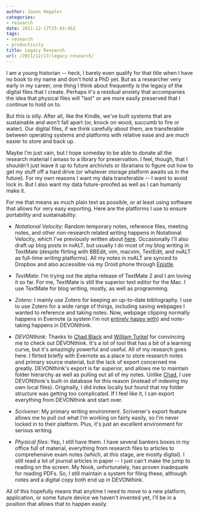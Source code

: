 ```yaml
---
author: Jason Heppler
categories:
- research
date: 2011-12-17T15:43:45Z
tags:
- research
- productivity
title: Legacy Research
url: /2011/12/17/legacy-research/
---
```


I am a young historian -- heck, I barely even qualify for that title when I have no book to my name and don't hold a PhD yet. But as a researcher very early in my career, one thing I think about frequently is the legacy of the digital files that I create. Perhaps it's a residual anxiety that accompanies the idea that physical files will "last" or are more easily preserved that I continue to hold on to.

But this is silly. After all, like the Kindle, we've built systems that are sustainable and won't fall apart (or, knock on wood, succumb to fire or water). Our digital files, if we think carefully about them, are transferable between operating systems and platforms with relative ease and are much easier to store and back up.

Maybe I'm just vain, but I hope someday to be able to donate all the research material I amass to a library for preservation. I feel, though, that I shouldn't just leave it up to future archivists or librarians to figure out how to get my stuff off a hard drive (or whatever storage platform awaits us in the future). For my own reasons I want my data transferable -- I want to avoid lock in. But I also want my data future-proofed as well as I can humanly make it.

For me that means as much plain text as possible, or at least using software that allows for very easy exporting. Here are the platforms I use to ensure portability and sustainability:

- *Notational Velocity*: Random temporary notes, reference files, meeting notes, and other non-research related writing happens in Notational Velocity, which I've previously written about [here](http://www.jasonheppler.org/using-notational-velocity.html). Occasionally I'll also draft up blog posts in nvALT, but usually I do most of my blog writing in TextMate (despite flirting with BBEdit, vim, macvim, TextEdit, and nvALT as full-time writing platforms). All my notes in nvALT are synced to Dropbox and also accessible via my Droid phone through [Epistle](https://market.android.com/details?id=com.kooklab.epistle&hl=en).

- *TextMate*: I'm trying out the alpha release of TextMate 2 and I am loving it so far. For me, TextMate is still the superior text editor for the Mac. I use TextMate for blog writing, mostly, as well as programming.

- *Zotero*: I mainly use Zotero for keeping an up-to-date bibliography. I use to use Zotero for a wide range of things, including saving webpages I wanted to reference and taking notes. Now, webpage clipping normally happens in Evernote (a system I'm not [entirely happy with](http://199.59.148.20/woodpainter/status/140985562193592320)) and note-taking happens in DEVONthink. 

- *DEVONthink*: Thanks to [Chad Black](https://parezcoydigo.wordpress.com/2011/03/14/update-on-the-ever-changing-workflow/) and [William Turkel](http://williamjturkel.net/2011/04/04/write-and-cluster/) for convincing me to check out DEVONthink. It's a lot of tool that has a bit of a learning curve, but it's amazingly powerful and useful. All of my research goes here. I flirted briefly with Evernote as a place to store research notes and primary source material, but the lack of export concerned me greatly. DEVONthink's export is far superior, and allows me to maintain folder hierarchy as well as pulling out all of my notes. Unlike [Chad](https://parezcoydigo.wordpress.com/2011/03/14/update-on-the-ever-changing-workflow/), I use DEVONthink's built-in database for this reason (instead of indexing my own local files). Originally, I did index locally but found that my folder structure was getting too complicated. If I feel like it, I can export everything from DEVONthink and start over. 

- *Scrivener*: My primary writing environment. Scrivener's export feature allows me to pull out what I'm working on fairly easily, so I'm never locked in to their platform. Plus, it's just an excellent environment for serious writing.

- *Physical files*: Yep, I still have them. I have several bankers boxes in my office full of material, everything from research files to articles to comprehensive exam notes (which, at this stage, are mostly digital). I still read a lot of journal articles in paper -- I just can't make the jump to reading on the screen. My Nook, unfortunately, has proven inadequate for reading PDFs. So, I still maintain a system for filing these, although notes and a digital copy both end up in DEVONthink.

All of this hopefully means that anytime I need to move to a new platform, application, or some future device we haven't invented yet, I'll be in a position that allows that to happen easily.
